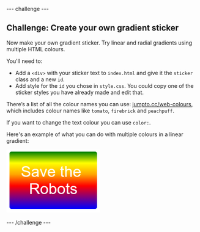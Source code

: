 \--- challenge \---

## Challenge: Create your own gradient sticker

Now make your own gradient sticker. Try linear and radial gradients using multiple HTML colours.

You'll need to:

+ Add a `<div>` with your sticker text to `index.html` and give it the `sticker` class and a new `id`.
+ Add style for the `id` you chose in `style.css`. You could copy one of the sticker styles you have already made and edit that. 

There’s a list of all the colour names you can use: [jumpto.cc/web-colours](http://jumpto.cc/web-colours), which includes colour names like `tomato`, `firebrick` and `peachpuff`.

If you want to change the text colour you can use `color:`.

Here's an example of what you can do with multiple colours in a linear gradient:

![captură de ecran](images/stickers-save-robots.png)

\--- /challenge \---